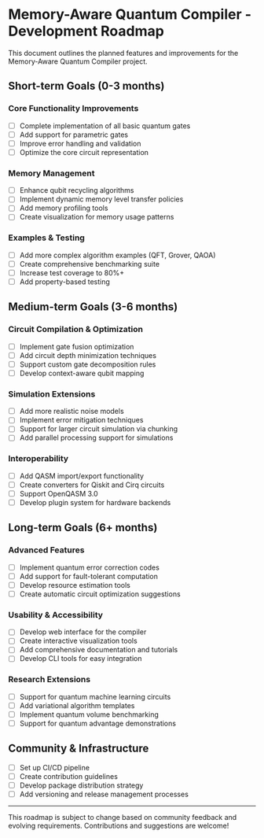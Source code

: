 # Memory-Aware Quantum Compiler - Development Roadmap

This document outlines the planned features and improvements for the Memory-Aware Quantum Compiler project.

## Short-term Goals (0-3 months)

### Core Functionality Improvements
- [ ] Complete implementation of all basic quantum gates
- [ ] Add support for parametric gates
- [ ] Improve error handling and validation
- [ ] Optimize the core circuit representation

### Memory Management
- [ ] Enhance qubit recycling algorithms
- [ ] Implement dynamic memory level transfer policies
- [ ] Add memory profiling tools
- [ ] Create visualization for memory usage patterns

### Examples & Testing
- [ ] Add more complex algorithm examples (QFT, Grover, QAOA)
- [ ] Create comprehensive benchmarking suite
- [ ] Increase test coverage to 80%+
- [ ] Add property-based testing

## Medium-term Goals (3-6 months)

### Circuit Compilation & Optimization
- [ ] Implement gate fusion optimization
- [ ] Add circuit depth minimization techniques
- [ ] Support custom gate decomposition rules
- [ ] Develop context-aware qubit mapping

### Simulation Extensions
- [ ] Add more realistic noise models
- [ ] Implement error mitigation techniques
- [ ] Support for larger circuit simulation via chunking
- [ ] Add parallel processing support for simulations

### Interoperability
- [ ] Add QASM import/export functionality
- [ ] Create converters for Qiskit and Cirq circuits
- [ ] Support OpenQASM 3.0
- [ ] Develop plugin system for hardware backends

## Long-term Goals (6+ months)

### Advanced Features
- [ ] Implement quantum error correction codes
- [ ] Add support for fault-tolerant computation
- [ ] Develop resource estimation tools
- [ ] Create automatic circuit optimization suggestions

### Usability & Accessibility
- [ ] Develop web interface for the compiler
- [ ] Create interactive visualization tools
- [ ] Add comprehensive documentation and tutorials
- [ ] Develop CLI tools for easy integration

### Research Extensions
- [ ] Support for quantum machine learning circuits
- [ ] Add variational algorithm templates
- [ ] Implement quantum volume benchmarking
- [ ] Support for quantum advantage demonstrations

## Community & Infrastructure
- [ ] Set up CI/CD pipeline
- [ ] Create contribution guidelines
- [ ] Develop package distribution strategy
- [ ] Add versioning and release management processes

---

This roadmap is subject to change based on community feedback and evolving requirements. Contributions and suggestions are welcome! 